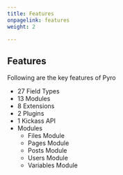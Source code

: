 ```yaml
---
title: Features
onpagelink: features
weight: 2

---
```


Features
--------

Following are the key features of Pyro

- 27 Field Types
- 13 Modules
- 8 Extensions
- 2 Plugins
- 1 Kickass API
- Modules 
  - Files Module
  - Pages Module
  - Posts Module
  - Users Module
  - Variables Module
 